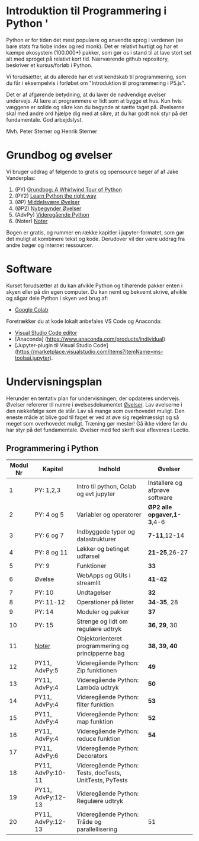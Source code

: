 # Introduktion til Programmering i Python '
Python er for tiden det mest populære og anvendte sprog i verdenen (se bare stats fra tiobe index og red monk). Det er relativt hurtigt og har et kæmpe økosystem (100.000+) pakker, som gør os i stand til at lave stort set alt med sproget på relativt kort tid. 
Nærværende github repository, beskriver et kursus/forløb i Python. 

Vi forudsætter, at du allerede har et vist kendskab til programmering, som du får i eksempelvis i forløbet om "Introduktion til programmering i P5.js".

Det er af afgørende betydning, at du laver de nødvendige øvelser undervejs. At lære at programmere er lidt som at bygge et hus. Kun hvis væggene er solide og sikre kan du begynde at sætte taget på. Øvelserne skal med andre ord hjælpe dig med at sikre, at du har godt nok styr på det fundamentale. 
God arbejdslyst.

Mvh.
Peter Sterner og Henrik Sterner

# Grundbog og øvelser
Vi bruger uddrag af følgende to gratis og opensource bøger af af Jake Vanderplas: 
1. (PY) [Grundbog: A Whirlwind Tour of Python](https://jakevdp.github.io/WhirlwindTourOfPython/)
2. (PY2) [Learn Python the right way](https://learnpythontherightway.com/)
3. (ØP) [Middelsvære Øvelser](https://github.com/HenrikSterner/PythonExercises/)
4. (ØP2) [Nybegynder Øvelser](https://github.com/HenrikSterner/PythonExercises/blob/main/exercises/easyexercises.ipynb)
5. (AdvPy) [Videregående Python](https://python-course.eu/advanced-python/)
6. (Noter) [Noter](https://github.com/HenrikSterner/PythonForDataScience/tree/master/noter)


Bogen er gratis, og rummer en række kapitler i jupyter-formatet, som gør det muligt at kombinere tekst og kode. Derudover vil der være uddrag fra andre bøger og internet ressourcer.

# Software
Kurset forudsætter at du kan afvikle Python og tilhørende pakker enten i skyen eller på din egen computer. 
Du kan nemt og bekvemt skrive, afvikle og sågar dele Python i skyen ved brug af:
- [Google Colab](https://colab.research.google.com/)

Foretrækker du at kode lokalt anbefales VS Code og Anaconda:
- [Visual Studio Code editor ](https://code.visualstudio.com/)
- [Anaconda] (https://www.anaconda.com/products/individual) 
- [Jupyter-plugin til Visual Studio Code] (https://marketplace.visualstudio.com/items?itemName=ms-toolsai.jupyter). 

# Undervisningsplan
Herunder en tentativ plan for undervisningen, der opdateres undervejs. Øvelser refererer til numre i øvelsesdokumentet [Øvelser](https://github.com/HenrikSterner/PythonExercises/). 
Lav øvelserne i den rækkefølge som de står. Lav så mange som overhovedet muligt. Den eneste måde at blive god til faget er ved at øve sig regelmæssigt og så meget som overhovedet muligt. Træning gør mester! Gå ikke videre før du har styr på det fundamentale. Øvelser med fed skrift skal afleveres i Lectio.

## Programmering i Python

Modul Nr       | Kapitel     | Indhold                     | Øvelser     |
----------- | ----------- | ----------------------------| ----------- |
1          | PY: 1,2,3       | Intro til python, Colab og evt jupyter |   Installere og afprøve software         |
2 | PY: 4 og 5 | Variabler og operatorer  | **ØP2 alle opgaver,1-3**,4-6 |
3 | PY: 6 og 7 | Indbyggede typer og datastrukturer | **7-11**,12-14 |
4 | PY: 8 og 11 | Løkker og betinget udførsel | **21-25**,26-27|
5 | PY: 9 | Funktioner | **33** |
6 |   Øvelse    | WebApps og GUIs i streamlit  | **41-42** |
7 | PY: 10 | Undtagelser | **32** |
8 | PY: 11-12 | Operationer på lister |**34-35**, 28|
9 | PY: 14 | Moduler og pakker | **37** |
10 | PY: 15 | Strenge og lidt om regulære udtryk | **36, 29**, 30|
11 | [Noter](https://github.com/HenrikSterner/IntroPython/blob/main/slides/OOP.pdf) | Objektorienteret programmering og principperne bag | **38, 39, 40**|
12 | PY11, AdvPy:5  | Videregående Python: Zip funktionen | **49** |
13 | PY11, AdvPy:4  | Videregående Python: Lambda udtryk |**50** |
14 | PY11, AdvPy:4  | Videregående Python: filter funktion | **53**|
15 | PY11, AdvPy:4  | Videregående Python: map funktion |**52** |
16 | PY11, AdvPy:4  | Videregående Python: reduce funktion |**54** |
17 | PY11, AdvPy:6  | Videregående Python: Decorators | |
18 | PY11, AdvPy:10-11  | Videregående Python: Tests, docTests, UnitTests, PyTests | |
19 | PY11, AdvPy:12-13  | Videregående Python: Regulære udtryk | |
20 | PY11, AdvPy:12-13  | Videregående Python: Tråde og parallellisering |51 |
